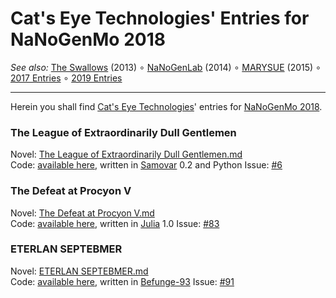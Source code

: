 Cat's Eye Technologies' Entries for NaNoGenMo 2018
==================================================

_See also:_ [The Swallows](https://github.com/catseye/The-Swallows#readme) (2013)
∘ [NaNoGenLab](https://github.com/catseye/NaNoGenLab#readme) (2014)
∘ [MARYSUE](https://github.com/catseye/MARYSUE#readme) (2015)
∘ [2017 Entries](https://github.com/catseye/NaNoGenMo-Entries-2017#readme)
∘ [2019 Entries](https://github.com/catseye/NaNoGenMo-Entries-2019#readme)

- - - -

Herein you shall find [Cat's Eye Technologies][]' entries
for [NaNoGenMo 2018][].

### The League of Extraordinarily Dull Gentlemen

Novel: [The League of Extraordinarily Dull Gentlemen.md](generated/The%20League%20of%20Extraordinarily%20Dull%20Gentlemen.md)  
Code: [available here](league/), written in [Samovar][] 0.2 and Python
Issue: [#6](https://github.com/NaNoGenMo/2018/issues/6)

### The Defeat at Procyon V

Novel: [The Defeat at Procyon V.md](generated/The%20Defeat%20at%20Procyon%20V.md)  
Code: [available here](defeat/), written in [Julia][] 1.0
Issue: [#83](https://github.com/NaNoGenMo/2018/issues/83)

### ETERLAN SEPTEBMER

Novel: [ETERLAN SEPTEBMER.md](generated/ETERLAN%20SEPTEBMER.md)  
Code: [available here](eterlan/), written in [Befunge-93][]
Issue: [#91](https://github.com/NaNoGenMo/2018/issues/91)

[Cat's Eye Technologies]: http://catseye.tc/
[NaNoGenMo 2018]: https://github.com/NaNoGenMo/2018/
[Samovar]: http://catseye.tc/node/Samovar
[Julia]: https://julialang.org/
[Befunge-93]: https://esolangs.org/wiki/Befunge
